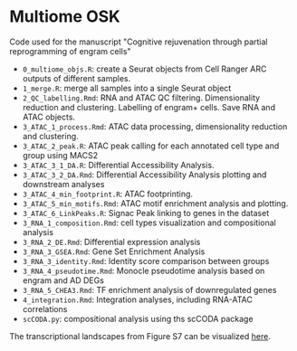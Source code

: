 # Multiome OSK
Code used for the manuscript "Cognitive rejuvenation through partial reprogramming of engram cells"

- ```0_multiome_objs.R```: create a Seurat objects from Cell Ranger ARC outputs of different samples.
- ```1_merge.R```: merge all samples into a single Seurat object
- ```2_QC_labelling.Rmd```: RNA and ATAC QC filtering. Dimensionality reduction and clustering. Labelling of engram+ cells. Save RNA and ATAC objects.
- ```3_ATAC_1_process.Rmd```: ATAC data processing, dimensionality reduction and clustering.
- ```3_ATAC_2_peak.R```: ATAC peak calling for each annotated cell type and group using MACS2
- ```3_ATAC_3_1_DA.R```: Differential Accessibility Analysis.
- ```3_ATAC_3_2_DA.Rmd```: Differential Accessibility Analysis plotting and downstream analyses
- ```3_ATAC_4_min_footprint.R```: ATAC footprinting.
- ```3_ATAC_5_min_motifs.Rmd```: ATAC motif enrichment analysis and plotting.
- ```3_ATAC_6_LinkPeaks.R```: Signac Peak linking to genes in the dataset
- ```3_RNA_1_composition.Rmd```: cell types visualization and compositional analysis
- ```3_RNA_2_DE.Rmd```: Differential expression analysis
- ```3_RNA_3_GSEA.Rmd```: Gene Set Enrichment Analysis
- ```3_RNA_3_identity.Rmd```: Identity score comparison between groups
- ```3_RNA_4_pseudotime.Rmd```: Monocle pseudotime analysis based on engram and AD DEGs
- ```3_RNA_5_CHEA3.Rmd```: TF enrichment analysis of downregulated genes
- ```4_integration.Rmd```: Integration analyses, including RNA-ATAC correlations
- ```scCODA.py```: compositional analysis using ths scCODA package

The transcriptional landscapes from Figure S7 can be visualized [here](https://cesarsierra.shinyapps.io/multiome_shiny/).
